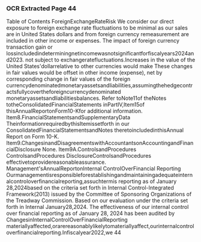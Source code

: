 ### OCR Extracted Page 44

Table of Contents
ForeignExchangeRateRisk
We consider our direct exposure to foreign exchange rate fluctuations to be minimal as our sales are in United States dollars and
from foreign currency remeasurement are included in other income or expenses. The impact of foreign currency transaction gain or
lossincludedindeterminingnetincomewasnotsignificantforfiscalyears2024and2023.
not subject to exchangeratefluctuations.Increases in the value of the United States'dollarrelative to other currencies would make
These changes in fair values would be offset in other income (expense), net by corresponding change in fair values of the foreign
currencydenominatedmonetaryassetsandliabilities,assumingthehedgecontractsfullycovertheforeigncurrencydenominated
monetaryassetsandliabilitiesbalances.
Refer toNote11of theNotes totheConsolidatedFinancialStatements inPartIV,Item15of thisAnnualReportonForm10-Kfor
additional information.
Item8.FinancialStatementsandSupplementaryData
TheinformationrequiredbythisItemissetforth in our ConsolidatedFinancialStatementsandNotes theretoincludedinthisAnnual
Report on Form 10-K.
Item9.ChangesinandDisagreementswithAccountantsonAccountingandFinancialDisclosure
None.
Item9A.ControlsandProcedures
ControlsandProcedures
DisclosureControlsandProcedures
effectivetoprovidereasonableassurance.
Management'sAnnualReportonInternal ControlOverFinancial Reporting
Ourmanagementisresponsibleforestablishingandmaintainingadequateinternalcontroloverfinancialreporting,assuchtermis
reporting as of January 28,2024based on the criteria set forth in Internal Control-Integrated Framework(2013) issued by the
Committee of Sponsoring Organizations of the Treadway Commission. Based on our evaluation under the criteria set forth in Internal
January28,2024.
The effectiveness of our internal control over financial reporting as of January 28, 2024 has been audited by
ChangesinInternalControlOverFinancialReporting
materiallyaffected,orarereasonablylikelytomateriallyaffect,ourinternalcontroloverfinancialreporting.Infiscalyear2022,we
44